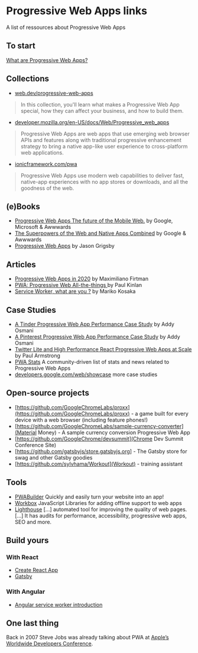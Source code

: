 # Progressive Web Apps links
A list of ressources about Progressive Web Apps

## To start
[What are Progressive Web Apps?](https://web.dev/what-are-pwas/)

## Collections
- [web.dev/progressive-web-apps](https://web.dev/progressive-web-apps/)

> In this collection, you'll learn what makes a Progressive Web App special, how they can affect your business, and how to build them.

- [developer.mozilla.org/en-US/docs/Web/Progressive_web_apps](https://developer.mozilla.org/en-US/docs/Web/Progressive_web_apps)

> Progressive Web Apps are web apps that use emerging web browser APIs and features along with traditional progressive enhancement strategy to bring a native app-like user experience to cross-platform web applications.

- [ionicframework.com/pwa](https://ionicframework.com/pwa)

> Progressive Web Apps use modern web capabilities to deliver fast, native-app experiences with no app stores or downloads, and all the goodness of the web.

## (e)Books

- [Progressive Web Apps
The future of the
Mobile Web.](https://www.awwwards.com/PWA-ebook/) by Google, Microsoft & Awwwards
- [The Superpowers of the
Web and Native Apps Combined](https://www.awwwards.com/PWA-ebook-vol2/) by Google & Awwwards
- [Progressive Web Apps](https://abookapart.com/products/progressive-web-apps) by Jason Grigsby


## Articles
- [Progressive Web Apps in 2020](https://medium.com/@firt/progressive-web-apps-in-2020-c15018c9931c) by Maximiliano Firtman
- [PWA: Progressive Web All-the-things
](https://paul.kinlan.me/pwa-progressive-web-all-the-things/) by Paul Kinlan
- [Service Worker, what are you ?](https://medium.com/@kosamari/service-worker-what-are-you-ca0f8df92b65) by Mariko Kosaka

## Case Studies
- [A Tinder Progressive Web App Performance Case Study](https://medium.com/@addyosmani/a-tinder-progressive-web-app-performance-case-study-78919d98ece0) by Addy Osmani
- [A Pinterest Progressive Web App Performance Case Study](https://medium.com/dev-channel/a-pinterest-progressive-web-app-performance-case-study-3bd6ed2e6154) by Addy Osmani
- [Twitter Lite and High Performance React Progressive Web Apps at Scale](https://medium.com/@paularmstrong/twitter-lite-and-high-performance-react-progressive-web-apps-at-scale-d28a00e780a3) by Paul Armstrong
- [PWA Stats](https://www.pwastats.com/) A community-driven list of stats and news related to Progressive Web Apps
- [developers.google.com/web/showcase](https://developers.google.com/web/showcase/) more case studies

## Open-source projects
- [https://github.com/GoogleChromeLabs/proxx](https://github.com/GoogleChromeLabs/proxx) -  a game built for every device with a web browser (including feature phones!)
- [https://github.com/GoogleChromeLabs/sample-currency-converter](Material Money) - A sample currency conversion Progressive Web App
- [https://github.com/GoogleChrome/devsummit](Chrome Dev Summit Conference Site)
- [https://github.com/gatsbyjs/store.gatsbyjs.org] - The Gatsby store for swag and other Gatsby goodies
- [https://github.com/sylvhama/Workout](Workout) - training assistant

## Tools
- [PWABuilder](https://www.pwabuilder.com/) Quickly and easily turn your website into an app!
- [Workbox](https://developers.google.com/web/tools/workbox) JavaScript Libraries for adding offline support to web apps
- [Lighthouse](https://developers.google.com/web/tools/lighthouse/) [...] automated tool for improving the quality of web pages. [...] It has audits for performance, accessibility, progressive web apps, SEO and more.

## Build yours
### With React
- [Create React App](https://create-react-app.dev/docs/making-a-progressive-web-app/)
- [Gatsby](https://www.gatsbyjs.org/docs/add-offline-support-with-a-service-worker/)

### With Angular
- [Angular service worker introduction](https://angular.io/guide/service-worker-intro)

## One last thing
Back in 2007 Steve Jobs was already talking about PWA at [Apple’s Worldwide Developers Conference](https://www.youtube.com/watch?v=ZlE7dzoD6GA).
